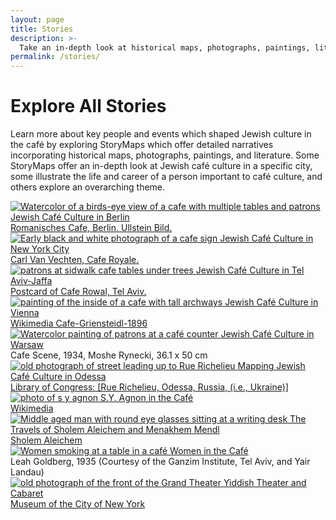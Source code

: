 ```yaml
---
layout: page
title: Stories
description: >- 
  Take an in-depth look at historical maps, photographs, paintings, literature choosing a unique Story Map focused on Jewish cafe culture. Themes for these stories range from gender within the cafe to the rise of the Yiddish Theater.
permalink: /stories/
---
```

<div class='stories'>
  <h1 class='section-title' id='people-title'>Explore All Stories</h1>
  <p>Learn more about key people and events which shaped Jewish culture in the café by exploring StoryMaps which offer detailed narratives incorporating historical maps, photographs, paintings, and literature. Some StoryMaps offer an in-depth look at Jewish café culture in a specific city, some illustrate the life and career of a person important to café culture, and others explore an overarching theme.</p>
  <div class="story-col-wrapper">
    <div class="story-col">
      <a href='{{ "stories/berlin-story" | relative_url }}'>
        <img src='{{site.baseurl}}/images/stories/Berlin-cropped.jpg' alt="Watercolor of a birds-eye view of a cafe with multiple tables and patrons">
          <span>Jewish Café Culture in Berlin</span>                     
      </a>
      <div class='source-credit'><a href="https://www.ullsteinbild.de/?82231788017539342720">Romanisches Cafe, Berlin. Ullstein Bild.</a></div>
    </div>
    <div class="story-col">
      <a href='{{ "stories/newyork-story" | relative_url }}'>
        <img src='{{site.baseurl}}/images/stories/Cafe_Royal_cropped.jpg' alt="Early black and white photograph of a cafe sign">
          <span>Jewish Café Culture in New York City</span>                     
      </a>
      <div class='source-credit'><a href="https://collections.mcny.org/C.aspx?VP3=SearchResult&VBID=24UAYWVR7AJ8&SMLS=1&RW=1080&RH=578">Carl Van Vechten, Cafe Royale.</a></div>
    </div>
    <div class="story-col">
      <a href='{{ "stories/telaviv-story" | relative_url }}'>
        <img src='{{site.baseurl}}/images/stories/tel-aviv-jaffa-cropped.jpg' alt="patrons at sidwalk cafe tables under trees">
          <span>Jewish Café Culture in Tel Aviv-Jaffa</span>                     
      </a>
      <div class='source-credit'><a href="http://cafe.themarker.com/media/t/125/184/5/file_0_original.jpg">Postcard of Cafe Rowal, Tel Aviv.</a></div>
    </div>
    <div class="story-col">
      <a href='{{ "stories/vienna-story" | relative_url }}'>
        <img src='{{site.baseurl}}/images/stories/vienna-cropped.jpg' alt="painting of the inside of a cafe with tall archways">
          <span>Jewish Café Culture in Vienna</span>                     
      </a>
      <div class='source-credit'><a href="https://upload.wikimedia.org/wikipedia/commons/1/1d/Cafe-Griensteidl-1896.jpg">Wikimedia Cafe-Griensteidl-1896</a></div>
    </div>
    <div class="story-col">
      <a href='{{ "stories/warsaw-story" | relative_url }}'>
        <img src='{{site.baseurl}}/images/stories/warsaw-cropped.jpg' alt="Watercolor painting of patrons at a café counter">
          <span>Jewish Café Culture in Warsaw</span>                     
      </a>
      <div class='source-credit'>Cafe Scene, 1934, Moshe Rynecki, 36.1 x 50 cm</div>
    </div>
    <div class="story-col">
      <a href='http://scalar.usc.edu/works/odessa/a-brief-history-of-odessa?path=caf-culture-in-the-jewish-city' target='blank'>
        <img src='{{site.baseurl}}/images/stories/odessa-cropped.png' alt="old photograph of street leading up to Rue Richelieu">
          <span>Mapping Jewish Café Culture in Odessa</span>                     
      </a>
      <div class='source-credit'><a href="http://www.loc.gov/pictures/resource/ppmsc.03861/">Library of Congress: [Rue Richelieu, Odessa, Russia, (i.e., Ukraine)]</a></div>
    </div>
    <div class="story-col">
      <a href='{{ "stories/agnon-story" | relative_url }}'>
        <img src='{{site.baseurl}}/images/stories/agnon1912-cropped.jpg' alt="photo of s y agnon">
          <span>S.Y. Agnon in the Café</span>                     
      </a>
      <div class='source-credit'><a href="https://upload.wikimedia.org/wikipedia/commons/f/ff/Shimoni%2C_Brenner%2C_Azar%2C_Agnon.jpg">Wikimedia</a></div>
    </div>
    <div class="story-col">
      <a href='{{ "stories/sholem-story" | relative_url }}'>
        <img src='{{site.baseurl}}/images/stories/sholem-cropped.jpg' alt="Middle aged man with round eye glasses sitting at a writing desk">
          <span>The Travels of Sholem Aleichem and Menakhem Mendl</span>                     
      </a>
      <div class='source-credit'><a href="http://sholemaleichem.org/writing-desk/">Sholem Aleichem</a></div>
    </div>
    <div class="story-col">
      <a href='{{ "stories/women-cafe-story" | relative_url }}'>
        <img src='{{site.baseurl}}/images/stories/womencafe-cropped.jpg' alt="Women smoking at a table in a café">
          <span>Women in the Café</span>                     
      </a>
      <div class='source-credit'>Leah Goldberg, 1935 (Courtesy of the Ganzim Institute, Tel Aviv, and Yair Landau)</div>
    </div>
    <div class="story-col">
      <a href='{{ "stories/yiddish-story" | relative_url }}'>
        <img src='{{site.baseurl}}/images/stories/yiddish_theater-cropped.jpg' alt="old photograph of the front of the Grand Theater">
          <span>Yiddish Theater and Cabaret</span>                     
      </a>
      <div class='source-credit'><a href="https://collections.mcny.org/Collection/Grand-Theater,-Jacob-B.-Adler,-King-Lear-close-up.-2F3XC5UNBCDZ.html">Museum of the City of New York</a></div>
    </div>
  </div>
</div> 